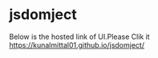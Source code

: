 # jsdomject
Below is the hosted link of UI.Please Clik it 
https://kunalmittal01.github.io/jsdomject/
